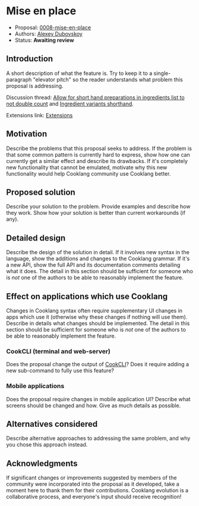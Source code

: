 # Mise en place

* Proposal: [0008-mise-en-place](0008-mise-en-place.md)
* Authors: [Alexey Dubovskoy](https://github.com/dubadub)
* Status: **Awaiting review**


## Introduction

A short description of what the feature is. Try to keep it to a
single-paragraph "elevator pitch" so the reader understands what
problem this proposal is addressing.

Discussion thread: [Allow for short hand preparations in ingredients list to not double count](https://github.com/cooklang/spec/discussions/57) and [Ingredient variants shorthand](https://github.com/cooklang/spec/discussions/74).

Extensions link: [Extensions](https://github.com/cooklang/cooklang-rs/blob/main/extensions.md#component-note)

## Motivation

Describe the problems that this proposal seeks to address. If the
problem is that some common pattern is currently hard to express, show
how one can currently get a similar effect and describe its
drawbacks. If it's completely new functionality that cannot be
emulated, motivate why this new functionality would help Cooklang community
use Cooklang better.

## Proposed solution

Describe your solution to the problem. Provide examples and describe
how they work. Show how your solution is better than current
workarounds (if any).

## Detailed design

Describe the design of the solution in detail. If it involves new
syntax in the language, show the additions and changes to the Cooklang
grammar. If it's a new API, show the full API and its documentation
comments detailing what it does. The detail in this section should be
sufficient for someone who is *not* one of the authors to be able to
reasonably implement the feature.

## Effect on applications which use Cooklang

Changes in Cooklang syntax often require supplementary UI changes in
apps which use it (otherwise why these changes if nothing will
use them). Describe in details what changes should be implemented.
The detail in this section should be sufficient for someone
who is *not* one of the authors to be able to reasonably implement
the feature.

### CookCLI (terminal and web-server)

Does the proposal change the output of
[CookCLI](https://github.com/cooklang/CookCLI)? Does it require adding
a new sub-command to fully use this feature?

### Mobile applications

Does the proposal require changes in mobile application UI? Describe
what screens should be changed and how. Give as much details as
possible.

## Alternatives considered

Describe alternative approaches to addressing the same problem, and
why you chose this approach instead.

## Acknowledgments

If significant changes or improvements suggested by members of the
community were incorporated into the proposal as it developed, take a
moment here to thank them for their contributions. Cooklang evolution is a
collaborative process, and everyone's input should receive recognition!

